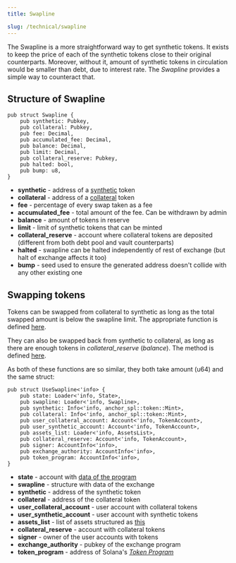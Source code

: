 ```yaml
---
title: Swapline

slug: /technical/swapline
---
```


The Swapline is a more straightforward way to get synthetic tokens. It exists to keep the price of each of the synthetic tokens close to their original counterparts. Moreover, without it, amount of synthetic tokens in circulation would be smaller than debt, due to interest rate. The _Swapline_ provides a simple way to counteract that.

## Structure of Swapline

    pub struct Swapline {
        pub synthetic: Pubkey,
        pub collateral: Pubkey,
        pub fee: Decimal,
        pub accumulated_fee: Decimal,
        pub balance: Decimal,
        pub limit: Decimal,
        pub collateral_reserve: Pubkey,
        pub halted: bool,
        pub bump: u8,
    }

- **synthetic** - address of a [synthetic](/docs/technical/state#synthetic-asset) token
- **collateral** - address of a [collateral](/docs/technical/state#collateral-asset) token
- **fee** - percentage of every swap taken as a fee
- **accumulated_fee** - total amount of the fee. Can be withdrawn by admin
- **balance** - amount of tokens in reserve
- **limit** - limit of synthetic tokens that can be minted
- **collateral_reserve** - account where collateral tokens are deposited (different from both debt pool and vault counterparts)
- **halted** - swapline can be halted independently of rest of exchange (but halt of exchange affects it too)
- **bump** - seed used to ensure the generated address doesn't collide with any other existing one

## Swapping tokens

Tokens can be swapped from collateral to synthetic as long as the total swapped amount is below the swapline limit. The appropriate function is defined [here](https://github.com/Synthetify/synthetify-protocol/blob/8bd95bc1f4f31f8e774b2b02d1866abbe35404a5/programs/exchange/src/lib.rs#L1645-L1709).

They can also be swapped back from synthetic to collateral, as long as there are enough tokens in _collateral_reserve_ (_balance_). The method is defined [here](https://github.com/Synthetify/synthetify-protocol/blob/8bd95bc1f4f31f8e774b2b02d1866abbe35404a5/programs/exchange/src/lib.rs#L1710-L1772).

As both of these functions are so similar, they both take amount (u64) and the same struct:

    pub struct UseSwapline<'info> {
        pub state: Loader<'info, State>,
        pub swapline: Loader<'info, Swapline>,
        pub synthetic: Info<'info, anchor_spl::token::Mint>,
        pub collateral: Info<'info, anchor_spl::token::Mint>,
        pub user_collateral_account: Account<'info, TokenAccount>,
        pub user_synthetic_account: Account<'info, TokenAccount>,
        pub assets_list: Loader<'info, AssetsList>,
        pub collateral_reserve: Account<'info, TokenAccount>,
        pub signer: AccountInfo<'info>,
        pub exchange_authority: AccountInfo<'info>,
        pub token_program: AccountInfo<'info>,
    }

- **state** - account with [data of the program](/docs/technical/state)
- **swapline** - structure with data of the exchange
- **synthetic** - address of the synthetic token
- **collateral** - address of the collateral token
- **user_collateral_account** - user account with collateral tokens
- **user_synthetic_account** - user account with synthetic tokens
- **assets_list** - list of assets structured as [this](/docs/technical/state#assetslist-structure)
- **collateral_reserve** - account with collateral tokens
- **signer** - owner of the user accounts with tokens
- **exchange_authority** - pubkey of the exchange program
- **token_program** - address of Solana's [_Token Program_](https://spl.solana.com/token)
